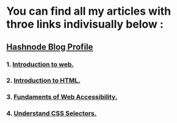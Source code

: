 # You can find all my articles with throe links indivisually below : 

## [Hashnode Blog Profile](https://rushikeshjs.hashnode.dev/)

### 1. [Introduction to web.](https://rushikeshjs.hashnode.dev/introduction-to-web) 

### 2. [Introduction to HTML.](https://rushikeshjs.hashnode.dev/introduction-to-html) 

### 3. [Fundaments of Web Accessibility.](https://rushikeshjs.hashnode.dev/fundaments-of-web-accessibility) 

### 4. [Understand CSS Selectors.](https://rushikeshjs.hashnode.dev/understand-css-selectors) 